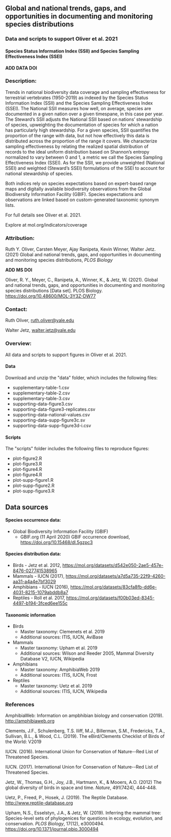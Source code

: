 ## Global and national trends, gaps, and opportunities in documenting and monitoring species distributions

### Data and scripts to support Oliver et al. 2021 
#### Species Status Information Index (SSII) and Species Sampling Effectiveness Index (SSEI)
**ADD DATA DOI**

### Description:
Trends in national biodiversity data coverage and sampling effectiveness for terrestrial vertebrates (1950-2019) as indexed by the Species Status Information Index (SSII) and the Species Sampling Effectiveness Index (SSEI). The National SSII measures how well, on average, species are documented in a given nation over a given timespane, in this case per year. The Steward’s SSII adjusts the National SSII based on nations’ stewardship of species, upweighting the documentation of species for which a nation has particularly high stewardship. For a given species, SSII quantifies the proportion of the range with data, but not how effectively this data is distributed across the proportion of the range it covers. We characterize sampling effectiveness by relating the realized spatial distribution of records to the ideal uniform distribution based on Shannon’s entropy normalized to vary between 0 and 1, a metric we call the Species Sampling Effectiveness Index (SSEI). As for the SSII, we provide unweighted (National SSEI) and weighted (Steward’s SSEI) formulations of the SSEI to account for national stewardship of species. 

Both indices rely on species expectations based on expert-based range maps and digitally available biodiversity observations from the Global Biodiversity Information Facility (GBIF). Species expectations and observations are linked based on custom-generated taxonomic synonym lists. 

For full details see Oliver et al. 2021.

Explore at mol.org/indicators/coverage

### Attribution:
Ruth Y. Oliver, Carsten Meyer, Ajay Ranipeta, Kevin Winner, Walter Jetz. (2021) Global and national trends, gaps, and opportunities in documenting and monitoring species distributions, *PLOS Biology*

**ADD MS DOI**

Oliver, R. Y., Meyer, C., Ranipeta, A., Winner, K., & Jetz, W. (2021). Global and national trends, gaps, and opportunities in documenting and monitoring species distributions [Data set]. PLOS Biology. https://doi.org/10.48600/MOL-3Y3Z-DW77


### Contact:
Ruth Oliver, ruth.oliver@yale.edu

Walter Jetz, walter.jetz@yale.edu

### Overview:
All data and scripts to support figures in Oliver et al. 2021.

#### Data
Download and unzip the "data" folder, which includes the following files:

* supplementary-table-1.csv
* supplementary-table-2.csv
* supplementary-table-3.csv
* supporting-data-figure3.csv
* supporting-data-figure3-replicates.csv
* supporting-data-national-values.csv
* supporting-data-supp-figure3c.sv
* supporting-data-supp-figure3d-i.csv

#### Scripts
The "scripts" folder includes the following files to reproduce figures:

* plot-figure2.R
* plot-figure3.R
* plot-figure4.R
* plot-figure4.R
* plot-supp-figure1.R
* plot-supp-figure2.R
* plot-supp-figure3.R

## Data sources
#### Species occurrence data:

* Global Biodiversity Information Facility (GBIF) 
  + GBIF.org (11 April 2020) GBIF occurrence download, https://doi.org/10.15468/dl.5gzpc3

#### Species distribution data:

* Birds - Jetz et al. 2012, https://mol.org/datasets/d542e050-2ae5-457e-8476-027741538965
* Mammals - IUCN (2017), https://mol.org/datasets/a7d5a735-22f9-4260-aa31-a4a4e7bf3029
* Amphibians - IUCN (2016), https://mol.org/datasets/83cfa8fb-dd6e-4031-8215-1079abddb8a7
* Reptiles - Roll et al. 2017, https://mol.org/datasets/f00b03ed-8345-4497-b194-3fced6ee155c 

#### Taxonomic information

* Birds
  + Master taxonomy: Clemenets et al. 2019
  + Additional sources: ITIS, IUCN, AviBase
* Mammals
  + Master taxonomy: Upham et al. 2019
  + Additional sources: Wilson and Reeder 2005, Mammal Diversity Database V2, IUCN, Wikipedia
* Amphibians
  + Master taxonomy: AmphibiaWeb 2019
  + Additional sources: ITIS, IUCN, Frost
* Reptiles
  + Master taxonomy: Uetz et al. 2019
  + Additional sources: ITIS, IUCN, Wikipedia
  
### References
AmphibiaWeb: Information on ampbhibian biology and conservation (2019). http://amphibiaweb.org

Clements, J.F., Schulenberg, T.S. Iliff, M.J., Billerman, S.M., Fredericks, T.A., Sullivan, B.L., & Wood, C.L. (2019). The eBird/Clements Checklist of Birds of the World: V2019

IUCN. (2016). International Union for Conservation of Nature--Red List of Threatened Species.

IUCN. (2017). International Union for Conservation of Nature--Red List of Threatened Species.

Jetz, W., Thomas, G.H., Joy, J.B., Hartmann, K., & Mooers, A.O. (2012) The global diversity of birds in space and time. *Nature*, 491(7424), 444-448.

Uetz, P., Freed, P., Hosek, J. (2019). The Reptile Database. http://www.reptile-database.org

Upham, N.S., Esselstyn, J.A., & Jetz, W. (2019). Inferring the mammal tree: Species-level sets of phylogenices for questions in ecology, evolution, and conservation. *PLOS Biology*, 17(12), e3000494. https://doi.org/10.1371/journal.pbio.3000494

